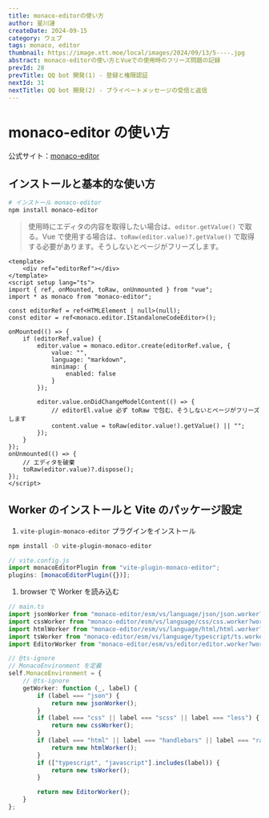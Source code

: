 ```yaml
---
title: monaco-editorの使い方
author: 星川漣
createDate: 2024-09-15
category: ウェブ
tags: monaco, editor
thumbnail: https://image.xtt.moe/local/images/2024/09/13/5----.jpg
abstract: monaco-editorの使い方とVueでの使用時のフリーズ問題の記録
prevId: 28
prevTitle: QQ bot 開発(1) - 登録と権限認証
nextId: 31
nextTitle: QQ bot 開発(2) - プライベートメッセージの受信と返信
---
```


# monaco-editor の使い方

公式サイト：[monaco-editor](https://microsoft.github.io/monaco-editor/)

## インストールと基本的な使い方

```bash
# インストール monaco-editor
npm install monaco-editor
```

> 使用時にエディタの内容を取得したい場合は、`editor.getValue()` で取る。Vue で使用する場合は、`toRaw(editor.value)?.getValue()` で取得する必要があります。そうしないとページがフリーズします。

```vue
<template>
	<div ref="editorRef"></div>
</template>
<script setup lang="ts">
import { ref, onMounted, toRaw, onUnmounted } from "vue";
import * as monaco from "monaco-editor";

const editorRef = ref<HTMLElement | null>(null);
const editor = ref<monaco.editor.IStandaloneCodeEditor>();

onMounted(() => {
	if (editorRef.value) {
		editor.value = monaco.editor.create(editorRef.value, {
			value: "",
			language: "markdown",
			minimap: {
				enabled: false
			}
		});

		editor.value.onDidChangeModelContent(() => {
			// editorEl.value 必ず toRaw で包む、そうしないとページがフリーズします
			content.value = toRaw(editor.value!).getValue() || "";
		});
	}
});
onUnmounted(() => {
	// エディタを破棄
	toRaw(editor.value)?.dispose();
});
</script>
```

## Worker のインストールと Vite のパッケージ設定

1. `vite-plugin-monaco-editor` プラグインをインストール

```bash
npm install -D vite-plugin-monaco-editor
```

```js
// vite.config.js
import monacoEditorPlugin from "vite-plugin-monaco-editor";
plugins: [monacoEditorPlugin({})];
```

1. browser で Worker を読み込む

```ts
// main.ts
import jsonWorker from "monaco-editor/esm/vs/language/json/json.worker?worker";
import cssWorker from "monaco-editor/esm/vs/language/css/css.worker?worker";
import htmlWorker from "monaco-editor/esm/vs/language/html/html.worker?worker";
import tsWorker from "monaco-editor/esm/vs/language/typescript/ts.worker?worker";
import EditorWorker from "monaco-editor/esm/vs/editor/editor.worker?worker";

// @ts-ignore
// MonacoEnvironment を定義
self.MonacoEnvironment = {
	// @ts-ignore
	getWorker: function (_, label) {
		if (label === "json") {
			return new jsonWorker();
		}
		if (label === "css" || label === "scss" || label === "less") {
			return new cssWorker();
		}
		if (label === "html" || label === "handlebars" || label === "razor") {
			return new htmlWorker();
		}
		if (["typescript", "javascript"].includes(label)) {
			return new tsWorker();
		}

		return new EditorWorker();
	}
};
```
